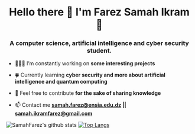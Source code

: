 <h1 align="center">Hello there 👋 I'm Farez Samah Ikram 🍂</h1>
<h3 align="center">A computer science, artificial intelligence and cyber security student.</h3>

- 👩🏻‍💻 I’m constantly working on **some interesting projects**

- 🍀 Currently learning **cyber security and more about artificial intelligence and quantum computing**

- 📝 Feel free to contribute **for the sake of sharing knowledge**

- 📫 Contact me **samah.farez@ensia.edu.dz || samah.ikramfarez@gmail.com**


<!-- This will place the images next to eachother -->
![SamahFarez's github stats](https://github-readme-stats.vercel.app/api?username=samahfarez&show_icons=true&theme=radical)
[![Top Langs](https://github-readme-stats.vercel.app/api/top-langs/?username=samahfarez&langs_count=8&layout=compact)](https://github.com/anuraghazra/github-readme-stats)
